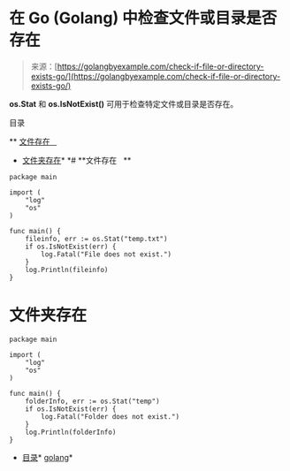 <!--yml

类别：未分类

日期：2024-10-13 06:06:59

-->

# 在 Go (Golang) 中检查文件或目录是否存在

> 来源：[https://golangbyexample.com/check-if-file-or-directory-exists-go/](https://golangbyexample.com/check-if-file-or-directory-exists-go/)

**os.Stat** 和 **os.IsNotExist()** 可用于检查特定文件或目录是否存在。

目录

**   [文件存在   ](#File_Exists "File Exists    ")

+   [文件夹存在](#Folder_Exists "Folder Exists")*  *# **文件存在   **

```
package main

import (
    "log"
    "os"
)

func main() {
    fileinfo, err := os.Stat("temp.txt")
    if os.IsNotExist(err) {
        log.Fatal("File does not exist.")
    }
    log.Println(fileinfo)
}
```

# **文件夹存在**

```
package main

import (
    "log"
    "os"
)

func main() {
    folderInfo, err := os.Stat("temp")
    if os.IsNotExist(err) {
        log.Fatal("Folder does not exist.")
    }
    log.Println(folderInfo)
}
```

+   [目录](https://golangbyexample.com/tag/directory/)*   [golang](https://golangbyexample.com/tag/golang/)*
